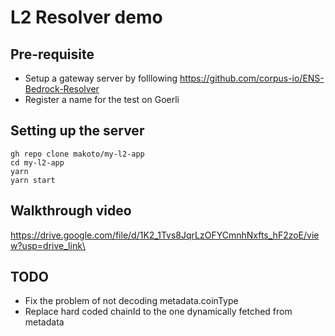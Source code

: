 # L2 Resolver demo

## Pre-requisite

- Setup a gateway server by folllowing https://github.com/corpus-io/ENS-Bedrock-Resolver
- Register a name for the test on Goerli

## Setting up the server

```
gh repo clone makoto/my-l2-app
cd my-l2-app
yarn
yarn start
```

## Walkthrough video

https://drive.google.com/file/d/1K2_1Tvs8JqrLzOFYCmnhNxfts_hF2zoE/view?usp=drive_link\

## TODO

- Fix the problem of not decoding metadata.coinType
- Replace hard coded chainId to the one dynamically fetched from metadata
